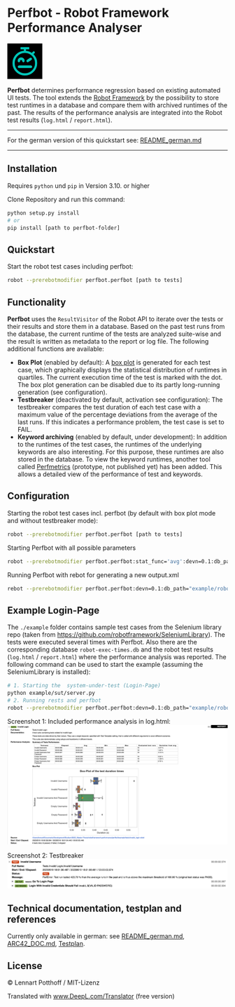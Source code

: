 
# Perfbot - Robot Framework Performance Analyser

<img src="res/logo.png" width="80">


**Perfbot** determines performance regression based on existing automated UI tests. The tool extends the [Robot Framework](http://www.robotframework.org) by the possibility to store test runtimes in a database and compare them with archived runtimes of the past. The results of the performance analysis are integrated into the Robot test results (`log.html` / `report.html`).

---

For the german version of this quickstart see: [README_german.md](README_german.md)

---

## Installation
Requires `python` und `pip` in Version 3.10. or higher

Clone Repository and run this command: 
```bash
python setup.py install
# or
pip install [path to perfbot-folder]
```

## Quickstart

Start the robot test cases including perfbot:
```bash
robot --prerebotmodifier perfbot.perfbot [path to tests]
```
## Functionality

**Perfbot** uses the `ResultVisitor` of the Robot API to iterate over the tests or their results and store them in a database. Based on the past test runs from the database, the current runtime of the tests are analyzed suite-wise and the result is written as metadata to the report or log file. 
The following additional functions are available:
- **Box Plot** (enabled by default): A [box plot](https://de.wikipedia.org/wiki/Box-Plot) is generated for each test case, which graphically displays the statistical distribution of runtimes in quartiles. The current execution time of the test is marked with the dot. The box plot generation can be disabled due to its partly long-running generation (see configuration).
- **Testbreaker** (deactivated by default, activation see configuration): The testbreaker compares the test duration of each test case with a maximum value of the percentage deviations from the average of the last runs. If this indicates a performance problem, the test case is set to FAIL.
- **Keyword archiving** (enabled by default, under development): In addition to the runtimes of the test cases, the runtimes of the underlying keywords are also interesting. For this purpose, these runtimes are also stored in the database. To view the keyword runtimes, another tool called [Perfmetrics](https://git.fh-muenster.de/robotframework-performance/perfmetrics) (prototype, not published yet) has been added. This allows a detailed view of the performance of test and keywords.


## Configuration

Starting the robot test cases incl. perfbot (by default with box plot mode and without testbreaker mode):
```bash
robot --prerebotmodifier perfbot.perfbot [path to tests]
```

Starting Perfbot with all possible parameters
```bash
robot --prerebotmodifier perfbot.perfbot:stat_func='avg':devn=0.1:db_path="example/robot-exec-times.db":boxplot=True:boxplot_folder="perfbot-graphics/":testbreaker=True:keywordstats="True":readonly="False" [path to tests]
```

Running Perfbot with rebot for generating a new output.xml
```bash
rebot --prerebotmodifier perfbot.perfbot:devn=0.1:db_path="example/robot-exec-times.db":testbreaker=True --output example/newoutput.xml example/output.xml
```

## Example Login-Page
The `./example` folder contains sample test cases from the Selenium library repo (taken from https://github.com/robotframework/SeleniumLibrary). The tests were executed several times with Perfbot. Also there are the corresponding database `robot-exec-times.db` and the robot test results (`log.html` / `report.html`) where the performance analysis was reported. The following command can be used to start the example (assuming the SeleniumLibrary is installed):
```bash
# 1. Starting the  system-under-test (Login-Page)
python example/sut/server.py
# 2. Running rests and perfbot
robot --prerebotmodifier perfbot.perfbot:devn=0.1:db_path="example/robot-exec-times.db":testbreaker=True example/tests
```
Screenshot 1: Included performance analysis in log.html:
![](res/example-test-suite-summary.png)

Screenshot 2: Testbreaker
![](res/example-testbreaker.png)


## Technical documentation, testplan and references

Currently only available in german: see [README_german.md](README_german.md), [ARC42_DOC.md](ARC42_DOC.md), [Testplan](tests/Testplan.md).


## License
© Lennart Potthoff / MIT-Lizenz

Translated with www.DeepL.com/Translator (free version)
